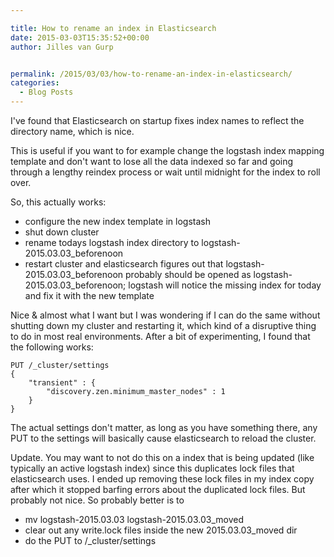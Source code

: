 ```yaml
---

title: How to rename an index in Elasticsearch
date: 2015-03-03T15:35:52+00:00
author: Jilles van Gurp


permalink: /2015/03/03/how-to-rename-an-index-in-elasticsearch/
categories:
  - Blog Posts
---
```

I've found that Elasticsearch on startup fixes index names to reflect the directory name, which is nice. 

This is useful if you want to for example change the logstash index mapping template and don't want to lose all the data indexed so far and going through a lengthy reindex process or wait until midnight for the index to roll over.

So, this actually works:

 - configure the new index template in logstash
 - shut down cluster
 - rename todays logstash index directory to logstash-2015.03.03_beforenoon
 - restart cluster and elasticsearch figures out that  logstash-2015.03.03_beforenoon probably should be opened as  logstash-2015.03.03_beforenoon; logstash will notice the missing index for today and fix it with the new template

Nice & almost what I want but I was wondering if I can do the same without shutting down my cluster and restarting it, which kind of a disruptive thing to do in most real environments. After a bit of experimenting, I found that the following works:

```
PUT /_cluster/settings
{
    "transient" : {
        "discovery.zen.minimum_master_nodes" : 1
    }
}
```

The actual settings don't matter, as long as you have something there, any PUT to the settings will basically cause elasticsearch to reload the cluster.

Update. You may want to not do this on a index that is being updated (like typically an active logstash index) since this duplicates lock files that elasticsearch uses. I ended up removing these lock files in my index copy after which it stopped barfing errors about the duplicated lock files. But probably not nice. So probably better is to 

 - mv logstash-2015.03.03 logstash-2015.03.03_moved
 - clear out any write.lock files inside the new 2015.03.03_moved dir
 - do the PUT to /_cluster/settings